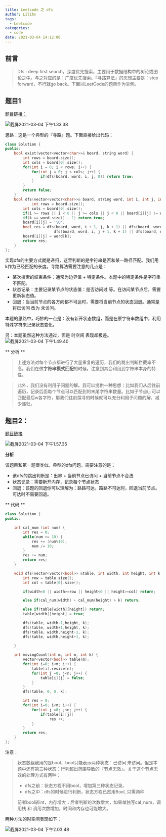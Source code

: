 ```yaml
---
title: Leetcode 之 dfs
author: Lilihx
tags:
  - Leetcode
categories:
  - code
date: 2021-03-04 14:12:00
---
```

## 前言

> Dfs : deep first search。深度优先搜索，主要用于数据结构中的树论或图论之中。与之对应的是：广度优先搜索。『寻路算法』的思想主要是：step forward，不行就go back。下面以LeetCode的题目作为举例。

<!--more-->

## 题目1

[题目链接：](https://leetcode-cn.com/problems/ju-zhen-zhong-de-lu-jing-lcof/)

![截屏2021-03-04 下午1.33.38](http://bj.bcebos.com/ibox-thumbnail98/d7bca9ac9f9a2491041c9f18e85c1bc7?authorization=bce-auth-v1%252Ffbe74140929444858491fbf2b6bc0935%252F2021-03-04T05%253A33%253A44Z%252F1800%252F%252Fe493675c50a019f209817c3923d911a5c835a23b6ef07415a2c91a57468f0a15)

思路：这是一个典型的『寻路』题。下面直接给出代码：

```c++
class Solution {
public:
    bool exist(vector<vector<char>>& board, string word) {
        int rows = board.size();
        int cols = board[0].size();
        for(int i = 0; i < rows; i++) {
            for(int j = 0; j < cols; j++) {
                if(dfs(board, word, i, j, 0)) return true;
            }
        }
        return false;
    }
    bool dfs(vector<vector<char>>& board, string word, int i, int j, int k) {
            int rows = board.size();
        int cols = board[0].size();
        if(i >= rows || i < 0 || j >= cols || j < 0 || board[i][j] != word[k]) return false;
        if(k == word.size() - 1) return true;
        board[i][j] = '\0';
        bool res = dfs(board, word, i + 1, j, k + 1) || dfs(board, word, i - 1, j, k + 1) || 
                      dfs(board, word, i, j + 1, k + 1) || dfs(board, word, i , j - 1, k + 1);
        board[i][j] = word[k];
        return res;
    }
};
```

实现dfs的主要方式就是递归，这里判断的是字符串是否和某一路径匹配。我们用k作为已经匹配的长度。寻路算法需要注意的几点是：

- 某次搜索的结束条件：通常为边界值 + 特定条件。本题中的特定条件是字符串不匹配。
- 状态记录：主要记录某节点的状态值：是否访问过 等。在访问某节点后，需要更新状态值。
- 回退：当当前节点的各方向都不可达时，需要将当前节点的状态回退。通常是 将已访问 改为 未访问。

本题的思路中，巧妙的一点是：没有新开状态数组，而是在原字符串数组中，利用特殊字符来记录状态变化。



另：本题虽然这种方法通过，但是 时空间 表现却极差。![截屏2021-03-04 下午1.49.40](http://bj.bcebos.com/ibox-thumbnail98/a433025c2f0efe2fac7171cbbedf0841?authorization=bce-auth-v1%252Ffbe74140929444858491fbf2b6bc0935%252F2021-03-04T05%253A49%253A45Z%252F1800%252F%252F1291d09016b74a73213d6ae12db083280e5d56cea4e717c93f6f3ccfabb82deb)

** 分析 **

> 上述方法对每个节点都进行了大量重复的遍历，我们的跳出判断拦截率不高。我们在做**字符串模式匹配**的时候，注意到其会利用到字符串本身的特性。

> 此外，我们没有利用子问题的解。我可以提供一种思想：比如我们从后往前遍历，记录后面每个节点可以匹配到的末尾字符串数量。比如子节点i,j 可以匹配最后w各字符，那我们往前探寻的时候就可以充分利用子问题的解，减少递归。



## 题目2：

[题目链接](https://leetcode-cn.com/problems/ji-qi-ren-de-yun-dong-fan-wei-lcof/)

![截屏2021-03-04 下午1.57.35](http://bj.bcebos.com/ibox-thumbnail98/96f2291be8d98a60c35256f15449e3c4?authorization=bce-auth-v1%252Ffbe74140929444858491fbf2b6bc0935%252F2021-03-04T05%253A57%253A40Z%252F1800%252F%252F8cce66d9e7722871567fa9a5965d5d87e68df513c70c4f9d9db29dae7cc699dc)

**分析**

该题目和第一题很类似。典型的dfs问题。需要注意的是：

- 该dfs的跳出判断是：出界 + 当前节点已访问 + 当前节点不合法
- 状态记录：需要新开内存，记录每个节点状态
- 回退：该题的回退你可以理解为：路路可达。路路不可达时，回退当前节点。可达时不需要回退。



** 代码 **

```c++
class Solution {
public:

    int cal_num (int num) {
        int res = 0;
        while(num >= 10) {
            res += (num%10);
            num /= 10;
        }
        res += num;
        return res;
    }

    void dfs(vector<vector<bool>> &table, int width, int height, int k) {
        int row = table.size();
        int col = table[0].size();

        if(width<0 || width>=row || height<0 || height>=col) return;

        else if(cal_num(width) + cal_num(height) > k) return;

        else if(table[width][height]) return;
        table[width][height] = true;

        dfs(table, width-1,height, k);
        dfs(table, width+1,height, k);
        dfs(table, width,height-1, k);
        dfs(table, width,height+1, k);
        
    }

    int movingCount(int m, int n, int k) {
        vector<vector<bool>> table(m);
        for(int i=0; i<m; i++) {
            table[i].resize(n);
            for(int j =0; j<n; j++) {
                table[i][j] = false;
            }
        }
        dfs(table, 0, 0, k);

        int res = 0;
        for(int i=0; i<m; i++) {
            for(int j =0; j<n; j++) {
                if(table[i][j])
                    res ++;
            }
        }
        return res;
    }
};
```



注意：

> 状态数组我用的是bool，bool只能表示两种状态：已访问 未访问。但是本题中还有第三种状态：行列超出范围导致的『节点无效』。关于这个节点无效的处理方式有两种：
>
> - dfs之前：状态方程不用bool，增加第三种状态记录。
> - dfs之中：dfs的时候进行判断，状态方程已然用Bool, 只需两种
>
> 前者bool转int，内存增大；后者判断的次数增大，如果单独写cal_num，调用栈 和 调用次数增加，时间和内存也可能增大。

两种方法的时空间表现如下：

![截屏2021-03-04 下午2.03.48](http://bj.bcebos.com/ibox-thumbnail98/0bfbb5793a71a14d904fcd485acdc771?authorization=bce-auth-v1%252Ffbe74140929444858491fbf2b6bc0935%252F2021-03-04T06%253A03%253A53Z%252F1800%252F%252F66e7b475a646a9c8e1386ba05888f5f9109455d15e3fa9a8ac1b8090382fbbff)